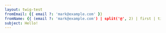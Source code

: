 ```yaml
---
layout: twig-test
fromEmail: {{ email ?: 'mark@example.com' }}
fromName: {{ (email ?: 'mark@example.com') | split('@', 2) | first | title }}
subject: Hello!
---
```

